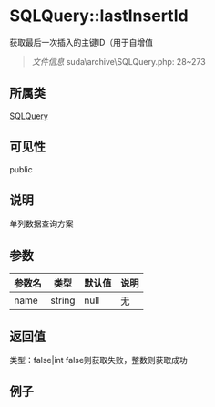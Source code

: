# SQLQuery::lastInsertId
获取最后一次插入的主键ID（用于自增值
> *文件信息* suda\archive\SQLQuery.php: 28~273
## 所属类 

[SQLQuery](../SQLQuery.md)

## 可见性

  public  
## 说明

单列数据查询方案


## 参数

 
| 参数名 | 类型 | 默认值 | 说明 |
|--------|-----|-------|-------|
 | name |  string | null | 无 |
## 返回值
 
类型：false|int
 false则获取失败，整数则获取成功
## 例子